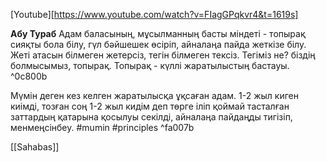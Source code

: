 [Youtube][https://www.youtube.com/watch?v=FIagGPqkvr4&t=1619s]

**Абу Тураб** 
	Адам баласының, мұсылманның басты міндеті - топырақ сияқты бола білу, гүл бәйшешек өсіріп, айналаңа пайда жеткізе білу.
	Жеті атасын білмеген жетерсіз, тегін білмеген тексіз. 
	Тегіміз не? біздің болмысымыз, топырақ.
	Топырақ - күллі жаратылыстың бастауы. ^0c800b

Мүмін деген кез келген жаратылысқа ұқсаған адам. 
	1-2 жыл киген киімді, тозған соң 1-2 жыл кидім деп төрге іліп қоймай тасталған заттардың қатарына қосылуы секілді, айналаңа пайдаңды тигізіп, менмеңсінбеу.
#mumin #principles  ^fa007b


[[Sahabas]]


